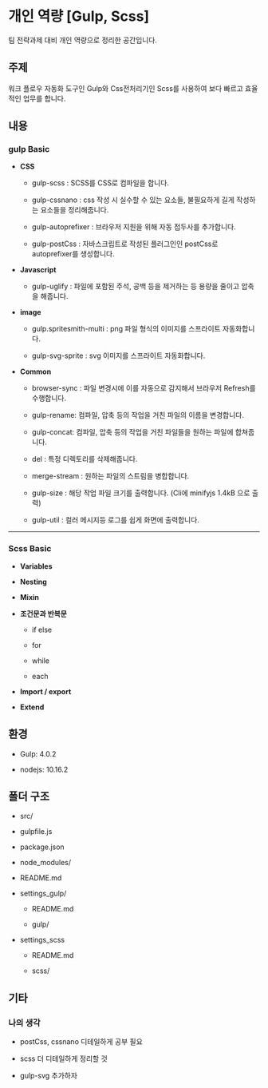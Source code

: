 # 개인 역량 [Gulp, Scss]

팀 전략과제 대비 개인 역량으로 정리한 공간입니다.

## 주제

워크 플로우 자동화 도구인 Gulp와 Css전처리기인 Scss를 사용하여 보다 빠르고 효율적인 업무를 합니다.

## 내용

### gulp Basic

- **CSS**

	- gulp-scss : SCSS를 CSS로 컴파일을 합니다.

	- gulp-cssnano : css 작성 시 실수할 수 있는 요소들, 불필요하게 길게 작성하는 요소들을 정리해줍니다.

	- gulp-autoprefixer : 브라우저 지원을 위해 자동 접두사를 추가합니다.

	- gulp-postCss : 자바스크립트로 작성된 플러그인인 postCss로 autoprefixer를 생성합니다.

- **Javascript**

	- gulp-uglify : 파일에 포함된 주석, 공백 등을 제거하는 등 용량을 줄이고 압축을 해줍니다.

- **image**

	- gulp.spritesmith-multi : png 파일 형식의 이미지를 스프라이트 자동화합니다.

	- gulp-svg-sprite : svg 이미지를 스프라이트 자동화합니다.

- **Common**

	- browser-sync : 파일 변경시에 이를 자동으로 감지해서 브라우저 Refresh를 수행합니다.

	- gulp-rename: 컴파일, 압축 등의 작업을 거친 파일의 이름을 변경합니다.

	- gulp-concat: 컴파일, 압축 등의 작업을 거친 파일들을 원하는 파일에 합쳐줍니다.

	- del : 특정 디렉토리를 삭제해줍니다.

	- merge-stream : 원하는 파일의 스트림을 병합합니다.

	- gulp-size : 해당 작업 파일 크기를 출력합니다. (Cli에 minifyjs 1.4kB 으로 출력)

  - gulp-util : 컬러 메시지등 로그를 쉽게 화면에 출력합니다.

---

### Scss Basic

- **Variables**

- **Nesting**

- **Mixin**

- **조건문과 반복문**

	- if else

	- for

	- while

	- each

- **Import / export**

- **Extend**

## 환경

- Gulp: 4.0.2

- nodejs: 10.16.2

## 폴더 구조

- src/

- gulpfile.js

- package.json

- node_modules/

- README.md

- settings_gulp/

	- README.md

	- gulp/

- settings_scss

	- README.md

	- scss/

## 기타

### 나의 생각

- postCss, cssnano 디테일하게 공부 필요

- scss 더 디테일하게 정리할 것

- gulp-svg 추가하자 
